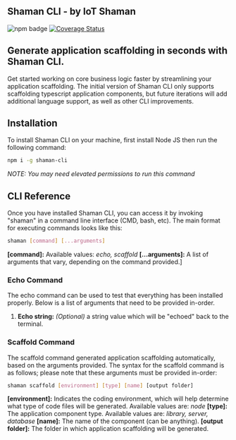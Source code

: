 ## Shaman CLI - by IoT Shaman

![npm badge](https://img.shields.io/npm/v/shaman-cli.svg) [![Coverage Status](https://coveralls.io/repos/github/iotshaman/shaman-cli/badge.svg?branch=main)](https://coveralls.io/github/iotshaman/shaman-cli?branch=main)

## Generate application scaffolding in seconds with Shaman CLI.

Get started working on core business logic faster by streamlining your application scaffolding. The initial version of Shaman CLI only supports scaffolding typescript application components, but future iterations will add additional language support, as well as other CLI improvements. 

## Installation

To install Shaman CLI on your machine, first install Node JS then run the following command:

```sh
npm i -g shaman-cli
```

*NOTE: You may need elevated permissions to run this command*

## CLI Reference

Once you have installed Shaman CLI, you can access it by invoking "shaman" in a command line interface (CMD, bash, etc). The main format for executing commands looks like this:

```sh
shaman [command] [...arguments]
```

**[command]:** Available values: *echo, scaffold*
**[...arguments]:** A list of arguments that vary, depending on the command provided.]

### Echo Command

The echo command can be used to test that everything has been installed properly. Below is a list of arguments that need to be provided in-order.

1. **Echo string:** *(Optional)* a string value which will be "echoed" back to the terminal. 

### Scaffold Command

The scaffold command generated application scaffolding automatically, based on the arguments provided. The syntax for the scaffold command is as follows; please note that these arguments must be provided in-order:

```sh
shaman scaffold [environment] [type] [name] [output folder]
```

**[environment]:** Indicates the coding environment, which will help determine what type of code files will be generated. Available values are: *node*
**[type]:** The application component type. Available values are: *library, server, database*
**[name]:** The name of the component (can be anything).
**[output folder]:** The folder in which application scaffolding will be generated.